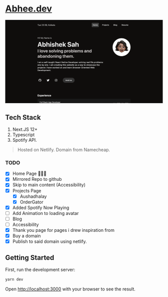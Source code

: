 # [Abhee.dev](https://abhii.dev/̌)

![landing_page](assets/landing_page.png)

## Tech Stack

1. Next.JS 12+
2. Typescript
3. Spotify API.

> Hosted on Netlify.
> Domain from Namecheap.



### TODO

- [x] Home Page 🧑🏽‍💻
- [x] Mirrored Repo to github
- [x] Skip to main content (Accessibility)
- [x] Projects Page
  - [x] Aushadhalay
  - [x] OrderGator
- [x] Added Spotify Now Playing
- [ ] Add Animation to loading avatar
- [ ] Blog
- [ ] Accessibility
- [x] Thank you page for pages i drew inspiration from
- [x] Buy a domain
- [x] Publish to said domain using netlify.

## Getting Started

First, run the development server:

```bash
yarn dev
```

Open [http://localhost:3000](http://localhost:3000) with your browser to see the result.
